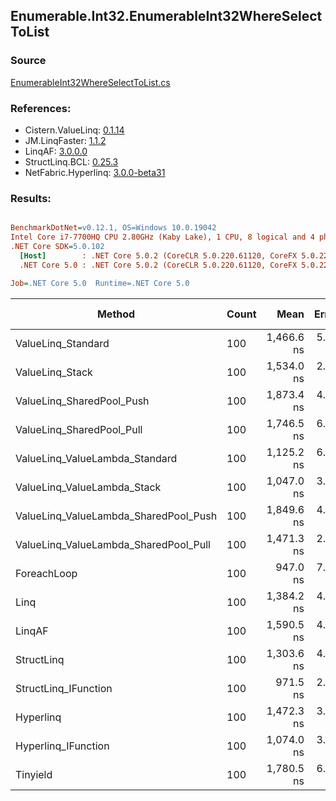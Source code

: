 ﻿## Enumerable.Int32.EnumerableInt32WhereSelectToList

### Source
[EnumerableInt32WhereSelectToList.cs](../LinqBenchmarks/Enumerable/Int32/EnumerableInt32WhereSelectToList.cs)

### References:
- Cistern.ValueLinq: [0.1.14](https://www.nuget.org/packages/Cistern.ValueLinq/0.1.14)
- JM.LinqFaster: [1.1.2](https://www.nuget.org/packages/JM.LinqFaster/1.1.2)
- LinqAF: [3.0.0.0](https://www.nuget.org/packages/LinqAF/3.0.0.0)
- StructLinq.BCL: [0.25.3](https://www.nuget.org/packages/StructLinq.BCL/0.25.3)
- NetFabric.Hyperlinq: [3.0.0-beta31](https://www.nuget.org/packages/NetFabric.Hyperlinq/3.0.0-beta31)

### Results:
``` ini

BenchmarkDotNet=v0.12.1, OS=Windows 10.0.19042
Intel Core i7-7700HQ CPU 2.80GHz (Kaby Lake), 1 CPU, 8 logical and 4 physical cores
.NET Core SDK=5.0.102
  [Host]        : .NET Core 5.0.2 (CoreCLR 5.0.220.61120, CoreFX 5.0.220.61120), X64 RyuJIT
  .NET Core 5.0 : .NET Core 5.0.2 (CoreCLR 5.0.220.61120, CoreFX 5.0.220.61120), X64 RyuJIT

Job=.NET Core 5.0  Runtime=.NET Core 5.0  

```
|                                Method | Count |       Mean |   Error |  StdDev | Ratio | RatioSD |  Gen 0 | Gen 1 | Gen 2 | Allocated |
|-------------------------------------- |------ |-----------:|--------:|--------:|------:|--------:|-------:|------:|------:|----------:|
|                    ValueLinq_Standard |   100 | 1,466.6 ns | 5.38 ns | 4.77 ns |  1.55 |    0.01 | 0.2193 |     - |     - |     688 B |
|                       ValueLinq_Stack |   100 | 1,534.0 ns | 2.95 ns | 2.62 ns |  1.62 |    0.01 | 0.0935 |     - |     - |     296 B |
|             ValueLinq_SharedPool_Push |   100 | 1,873.4 ns | 4.85 ns | 4.30 ns |  1.98 |    0.02 | 0.0935 |     - |     - |     296 B |
|             ValueLinq_SharedPool_Pull |   100 | 1,746.5 ns | 6.60 ns | 5.85 ns |  1.84 |    0.01 | 0.0935 |     - |     - |     296 B |
|        ValueLinq_ValueLambda_Standard |   100 | 1,125.2 ns | 6.31 ns | 5.91 ns |  1.19 |    0.01 | 0.2193 |     - |     - |     688 B |
|           ValueLinq_ValueLambda_Stack |   100 | 1,047.0 ns | 3.71 ns | 3.29 ns |  1.11 |    0.01 | 0.0935 |     - |     - |     296 B |
| ValueLinq_ValueLambda_SharedPool_Push |   100 | 1,849.6 ns | 4.51 ns | 4.22 ns |  1.95 |    0.02 | 0.0935 |     - |     - |     296 B |
| ValueLinq_ValueLambda_SharedPool_Pull |   100 | 1,471.3 ns | 2.60 ns | 2.17 ns |  1.55 |    0.01 | 0.0935 |     - |     - |     296 B |
|                           ForeachLoop |   100 |   947.0 ns | 7.05 ns | 6.59 ns |  1.00 |    0.00 | 0.2193 |     - |     - |     688 B |
|                                  Linq |   100 | 1,384.2 ns | 4.31 ns | 4.03 ns |  1.46 |    0.01 | 0.2575 |     - |     - |     808 B |
|                                LinqAF |   100 | 1,590.5 ns | 4.51 ns | 4.00 ns |  1.68 |    0.01 | 0.2193 |     - |     - |     688 B |
|                            StructLinq |   100 | 1,303.6 ns | 4.27 ns | 3.57 ns |  1.38 |    0.01 | 0.1221 |     - |     - |     384 B |
|                  StructLinq_IFunction |   100 |   971.5 ns | 2.79 ns | 2.61 ns |  1.03 |    0.01 | 0.0935 |     - |     - |     296 B |
|                             Hyperlinq |   100 | 1,472.3 ns | 3.03 ns | 2.83 ns |  1.55 |    0.01 | 0.0935 |     - |     - |     296 B |
|                   Hyperlinq_IFunction |   100 | 1,074.0 ns | 3.20 ns | 2.84 ns |  1.13 |    0.01 | 0.0935 |     - |     - |     296 B |
|                              Tinyield |   100 | 1,780.5 ns | 6.05 ns | 5.66 ns |  1.88 |    0.01 | 0.3586 |     - |     - |    1128 B |
